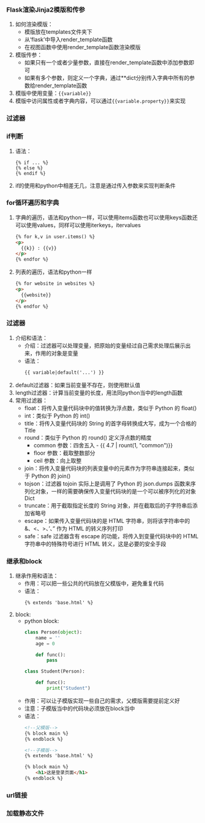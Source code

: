 ### Flask渲染Jinja2模版和传参

1. 如何渲染模版：
    * 模版放在templates文件夹下
    * 从‘flask’中导入render_template函数
    * 在视图函数中使用render_template函数渲染模版
2. 模版传参：
    * 如果只有一个或者少量参数，直接在render_template函数中添加参数即可
    * 如果有多个参数，则定义一个字典，通过**dict分别传入字典中所有的参数给render_template函数
3. 模版中使用变量：`{{variable}}`
4. 模版中访问属性或者字典内容，可以通过`{{variable.property}}`来实现

### 过滤器

### if判断

1. 语法：
    ```
    {% if ... %}
    {% else %}
    {% endif %}
    ```
2. if的使用和python中相差无几，注意是通过传入参数来实现判断条件

### for循环遍历和字典

1. 字典的遍历，语法和python一样，可以使用items函数也可以使用keys函数还可以使用values，同样可以使用iterkeys，itervalues
    ```html
    {% for k,v in user.items() %}
    <p>
      {{k}} : {{v}}
    </p>
    {% endfor %}
    ```
2. 列表的遍历，语法和python一样
    ```html
    {% for website in websites %}
    <p>
      {{website}}
    </p>
    {% endfor %}
    ```

### 过滤器

1. 介绍和语法：
    * 介绍：过滤器可以处理变量，把原始的变量经过自己需求处理后展示出来，作用的对象是变量
    * 语法：
      ```html
      {{ variable|default('...') }}
      ```
2. default过滤器：如果当前变量不存在，则使用默认值
3. length过滤器：计算当前变量的长度，用法同python当中的length函数
4. 常用过滤器：
    * float：将传入变量代码块中的值转换为浮点数，类似于 Python 的 float()
    * int：类似于 Python 的 int()
    * title：将传入变量代码块的 String 的首字母转换成大写，成为一个合格的 Title
    * round：类似于 Python 的 round() 定义浮点数的精度
        - common 参数：四舍五入 - {{ 4.7 | rount(1, "common")}}
        - floor 参数：截取整数部分
        - ceil 参数：向上取整
    * join：将传入变量代码块的列表变量中的元素作为字符串连接起来，类似于 Python 的 join()
    * tojson：过滤器 tojoin 实际上是调用了 Python 的 json.dumps 函数来序列化对象，一样的需要确保传入变量代码块的是一个可以被序列化的对象 Dict
    * truncate：用于截取指定长度的 String 对象，并在截取后的子字符串后添加省略号
    * escape：如果传入变量代码块的是 HTML 字符串，则将该字符串中的 &、<、>、’、” 作为 HTML 的转义序列打印
    * safe：safe 过滤器含有 escape 的功能，将传入到变量代码块中的 HTML 字符串中的特殊符号进行 HTML 转义，这是必要的安全手段

### 继承和block

1. 继承作用和语法：
    * 作用：可以把一些公共的代码放在父模版中，避免重复代码
    * 语法：
      ```html
      {% extends 'base.html' %}
      ```
2. block:
    * python block:
      ```python
      class Person(object):
          name = ''
          age = 0

          def func():
              pass

      class Student(Person):

          def func():
              print("Student")
      ```
    * 作用：可以让子模版实现一些自己的需求，父模版需要提前定义好
    * 注意：子模版当中的代码块必须放在block当中
    * 语法：
      ```html
      <!--父模版-->
      {% block main %}
      {% endblock %}

      <!--子模版-->
      {% extends 'base.html' %}

      {% block main %}
          <h1>这是登录页面</h1>
      {% endblock %}
      ```

### url链接

### 加载静态文件
